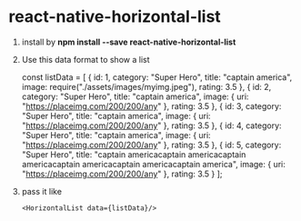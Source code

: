 # react-native-horizontal-list

1. install by **npm install --save react-native-horizontal-list**

2. Use this data format to show a list


    const listData = [
    {
    id: 1,
    category: "Super Hero",
    title: "captain america",
    image: require("./assets/images/myimg.jpeg"),
    rating: 3.5
    },
    {
    id: 2,
    category: "Super Hero",
    title: "captain america",
    image: { uri: "https://placeimg.com/200/200/any" },
    rating: 3.5
    },
    {
    id: 3,
    category: "Super Hero",
    title: "captain america",
    image: { uri: "https://placeimg.com/200/200/any" },
    rating: 3.5
    },
    {
    id: 4,
    category: "Super Hero",
    title: "captain america",
    image: { uri: "https://placeimg.com/200/200/any" },
    rating: 3.5
    },
    {
    id: 5,
    category: "Super Hero",
    title:
    "captain americacaptain americacaptain americacaptain americacaptain americacaptain america",
    image: { uri: "https://placeimg.com/200/200/any" },
    rating: 3.5
    }
    ];

3. pass it like

   `<HorizontalList data={listData}/>`
